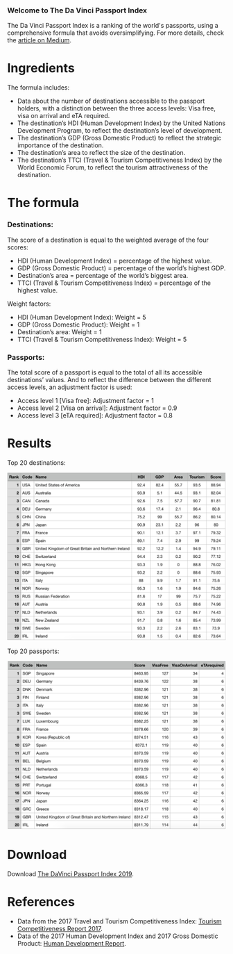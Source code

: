 ### Welcome to The Da Vinci Passport Index

The Da Vinci Passport Index is a ranking of the world's passports, using a comprehensive formula that avoids oversimplifying.
For more details, check the <a href="https://medium.com/@AndreaDaVinci/the-da-vinci-passport-index-c3e574c15adb">article on Medium</a>.

# Ingredients

The formula includes:

- Data about the number of destinations accessible to the passport holders, with a distinction between the three access levels: Visa free, visa on arrival and eTA required.
- The destination’s HDI (Human Development Index) by the United Nations Development Program, to reflect the destination’s level of development.
- The destination’s GDP (Gross Domestic Product) to reflect the strategic importance of the destination.
- The destination’s area to reflect the size of the destination.
- The destination’s TTCI (Travel & Tourism Competitiveness Index) by the World Economic Forum, to reflect the tourism attractiveness of the destination.

# The formula

### Destinations:

The score of a destination is equal to the weighted average of the four scores:

- HDI (Human Development Index) = percentage of the highest value.
- GDP (Gross Domestic Product) = percentage of the world’s highest GDP.
- Destination’s area = percentage of the world’s biggest area.
- TTCI (Travel & Tourism Competitiveness Index) = percentage of the highest value.

Weight factors:

- HDI (Human Development Index): Weight = 5
- GDP (Gross Domestic Product):	Weight = 1
- Destination’s area:	Weight = 1
- TTCI (Travel & Tourism Competitiveness Index): Weight = 5

### Passports:

The total score of a passport is equal to the total of all its accessible destinations’ values. And to reflect the difference between the different access levels, an adjustment factor is used:

- Access level 1 [Visa free]: Adjustment factor = 1
- Access level 2 [Visa on arrival]: Adjustment factor = 0.9
- Access level 3 [eTA required]: Adjustment factor = 0.8

# Results

Top 20 destinations:

<img src="https://github.com/AndreaDaVinci/TheDaVinciPassportIndex/raw/master/TheReportGenerator/Results/Top20Destinations.png" alt="hi" class="inline"/>

Top 20 passports:

<img src="https://github.com/AndreaDaVinci/TheDaVinciPassportIndex/raw/master/TheReportGenerator/Results/Top20Passports.png" alt="hi" class="inline"/>

# Download

Download [The DaVinci Passport Index 2019](https://github.com/AndreaDaVinci/TheDaVinciPassportIndex/raw/master/TheReportGenerator/Results/The%20Da%20Vinci%20Passport%20Index%202019.pdf).

# References

- Data from the 2017 Travel and Tourism Competitiveness Index: <a href="https://www.weforum.org/reports/the-travel-tourism-competitiveness-report-2017">Tourism Competitiveness Report 2017</a>.
- Data of the 2017 Human Development Index and 2017 Gross Domestic Product: <a href="http://hdr.undp.org/en/content/human-development-report-office-statistical-data-api">Human Development Report</a>.
